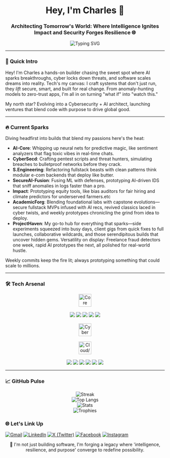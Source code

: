 <h1 align="center">Hey, I'm Charles 👋</h1>
<h3 align="center">Architecting Tomorrow's World: Where Intelligence Ignites Impact and Security Forges Resilience 🌐</h3>

<p align="center">
  <img src="https://readme-typing-svg.demolab.com?font=Fira+Code&pause=1000&color=00FEEF&width=1000&center=true&lines=Cybersecurity+%F0%9F%94%91+%7C+AI+%F0%9F%A7%A0+%7C+SoftwareEngineering+%F0%9F%92%BB;Impactful+Innovation+%7C+Global+Tech+Visionary;Relentless+Learner+%7C+Future+Architect+%F0%9F%92%BC" alt="Typing SVG"/>
</p>

---

### 👋 Quick Intro
Hey! I'm Charles a hands-on builder chasing the sweet spot where AI sparks breakthroughs, cyber locks down threats, and software scales dreams into reality. Tech's my canvas: I craft systems that don't just run, they *lift* secure, smart, and built for real change. From anomaly-hunting models to zero-trust apps, I'm all in on turning "what if" into "watch this."

My north star? Evolving into a Cybersecurity + AI architect, launching ventures that blend code with purpose to drive global good.

---

### 🔥 Current Sparks
Diving headfirst into builds that blend my passions here's the heat:

- **AI-Core**: Whipping up neural nets for predictive magic, like sentiment analyzers that flag toxic vibes in real-time chats.
- **CyberSecd**: Crafting pentest scripts and threat hunters, simulating breaches to bulletproof networks before they crack.
- **S.Engineering**: Refactoring fullstack beasts with clean patterns think modular e-com backends that deploy like butter.
- **SecureAI-Fusion**: Fusing ML with defenses, prototyping AI-driven IDS that sniff anomalies in logs faster than a pro.
- **Impact**: Prototyping equity tools, like bias auditors for fair hiring and climate predictors for underserved farmers.etc
- **AcademicForg**: Blending foundational labs with capstone evolutions—secure fullstack MVPs infused with AI recs, revived classics laced in cyber twists, and weekly prototypes chronicling the grind from idea to deploy.
- **ProjectHaven**: My go-to hub for everything that sparks—side experiments squeezed into busy days, client gigs from quick fixes to full launches, collaborative wildcards, and those serendipitous builds that uncover hidden gems. Versatility on display: Freelance fraud detectors one week, rapid AI prototypes the next, all polished for real-world hustle.

Weekly commits keep the fire lit; always prototyping something that could scale to millions.

---
### 🛠 Tech Arsenal
<p align="center">
  <img src="https://skillicons.dev/icons?i=python,ts,js,cpp,java,react,nextjs,nodejs,express,flask,django,html,css,numpy,pandas,scikit-learn,jupyter,matplotlib,nltk,spacy" alt="Core Stack" height="40" />
  <br><br>
  <img src="https://img.shields.io/badge/TensorFlow-FF6F00?style=for-the-badge&logo=tensorflow&logoColor=white" /> 
  <img src="https://img.shields.io/badge/PyTorch-EE4C2C?style=for-the-badge&logo=pytorch&logoColor=white" /> 
  <img src="https://img.shields.io/badge/Keras-D00000?style=for-the-badge&logo=keras&logoColor=white" /> 
  <img src="https://img.shields.io/badge/HuggingFace-FCC624?style=for-the-badge&logo=huggingface&logoColor=black" /> 
  <img src="https://img.shields.io/badge/OpenCV-5C3EE8?style=for-the-badge&logo=opencv&logoColor=white" />
  <br><br>
  <img src="https://skillicons.dev/icons?i=linux,docker,git,github,kali,metasploit,wireshark,nmap,virtualbox,vmware,burp" alt="Cyber Tools" height="40" />
  <br><br>
  <img src="https://skillicons.dev/icons?i=aws,gcp,azure,vercel,netlify,heroku,githubactions,circleci,postman" alt="Cloud/DevOps" height="40" />
  <br><br>
  <img src="https://img.shields.io/badge/Google%20Colab-FEE71C?style=for-the-badge&logo=googlecolab&logoColor=000" /> 
  <img src="https://img.shields.io/badge/Kaggle-20BEFF?style=for-the-badge&logo=kaggle&logoColor=white" /> 
  <img src="https://img.shields.io/badge/VSCode-007ACC?style=for-the-badge&logo=vs-code&logoColor=white" /> 
  <img src="https://img.shields.io/badge/Venv-0C4B33?style=for-the-badge&logo=python&logoColor=white" /> 
  <img src="https://img.shields.io/badge/UCI%20Repo-FF6B35?style=for-the-badge&logo=data&logoColor=white" /> 
  <img src="https://img.shields.io/badge/REST%20APIs-4B8BBE?style=for-the-badge&logo=apirest&logoColor=white" />
</p>

---

### 📈 GitHub Pulse
<p align="center"> 
  <img src="https://github-readme-streak-stats.herokuapp.com/?user=CharlesKariuki-001&theme=tokyonight" alt="Streak" /> 
  <br /> 
  <img src="https://github-readme-stats.vercel.app/api/top-langs/?username=CharlesKariuki-001&layout=compact&theme=tokyonight" alt="Top Langs" /> 
  <br /> 
  <img src="https://github-readme-stats.vercel.app/api?username=CharlesKariuki-001&show_icons=true&theme=tokyonight" alt="Stats" />
  <br />
  <img src="https://github-profile-trophy.vercel.app/?username=CharlesKariuki-001&theme=tokyonight&no-frame=false&no-bg=true&margin-w=4" alt="Trophies" />
</p>

### 🌐 Let's Link Up
<p align="left"> 
  <a href="mailto:yourname@gmail.com"><img src="https://img.shields.io/badge/Gmail-D14836?style=for-the-badge&logo=gmail&logoColor=white" alt="Gmail" /></a> 
  <a href="https://linkedin.com/in/yourprofile" target="_blank"><img src="https://img.shields.io/badge/LinkedIn-0077B5?style=for-the-badge&logo=linkedin&logoColor=white" alt="LinkedIn" /></a> 
  <a href="https://x.com/Charl3s63356" target="_blank"><img src="https://img.shields.io/badge/X-000000?style=for-the-badge&logo=twitter&logoColor=white" alt="X (Twitter)" /></a> 
  <a href="https://facebook.com/yourprofile" target="_blank"><img src="https://img.shields.io/badge/Facebook-1877F2?style=for-the-badge&logo=facebook&logoColor=white" alt="Facebook" /></a> 
  <a href="https://www.instagram.com/charl3s._______/" target="_blank"><img src="https://img.shields.io/badge/Instagram-E4405F?style=for-the-badge&logo=instagram&logoColor=white" alt="Instagram" /></a> 
</p>

<p align="center"> 
  💭 I'm not just building software, I'm forging a legacy where 'intelligence, resilience, and purpose' converge to redefine possibility.
</p>

